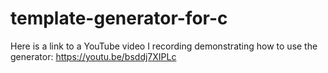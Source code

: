 # template-generator-for-c
Here is a link to a YouTube video I recording demonstrating how to use the generator:
	https://youtu.be/bsddj7XIPLc
